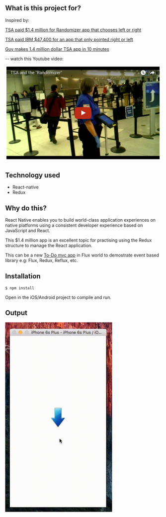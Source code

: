 ## What is this project for?

Inspired by:

[TSA paid $1.4 million for Randomizer app that chooses left or right](http://www.geek.com/apps/tsa-paid-1-4-million-for-randomizer-app-that-chooses-left-or-right-1651337/)

[TSA paid IBM $47,400 for an app that only pointed right or left](http://mashable.com/2016/04/04/tsa-ibm-randomizer-app/#aPKBU.b62Pqw)

[Guy makes 1.4 million dollar TSA app in 10 minutes](https://www.reddit.com/r/videos/comments/4deagz/)

-- watch this Youtube video:

[<img src="./youtube.png">](https://youtu.be/P_KmFJ2gGzw)


## Technology used

* React-native
* Redux

## Why do this?

React Native enables you to build world-class application experiences on native platforms using a consistent developer experience based on JavaScript and React. 

This $1.4 million app is an excellent topic for practising using the Redux structure to manage the React application.

This can be a new [To-Do mvc app](https://github.com/tastejs/todomvc) in Flux world to demostrate event based library e.g: Flux, Redux, Reflux, etc.

## Installation 

```
$ npm install 
```

Open in the iOS/Android project to compile and run.


## Output

![TSA](./tsa.gif)
